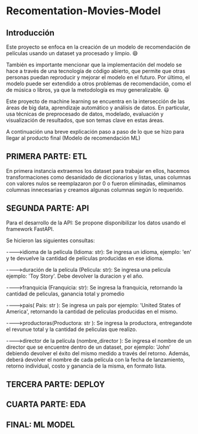 # Recomentation-Movies-Model


## Introducción


Este proyecto se enfoca en la creación de un modelo de recomendación de películas usando un dataset ya procesado y limpio. 😄

También es importante mencionar que la implementación del modelo se hace a través de una tecnología de código abierto, que permite que otras personas puedan reproducir y mejorar el modelo en el futuro. Por último, el modelo puede ser extendido a otros problemas de recomendación, como el de música o libros, ya que la metodología es muy generalizable. 😃

Este proyecto de machine learning se encuentra en la intersección de las áreas de big data, aprendizaje automático y análisis de datos. En particular, usa técnicas de preprocesado de datos, modelado, evaluación y visualización de resultados, que son temas clave en estas áreas.


A continuación una breve explicación paso a paso de lo que se hizo para llegar al producto final (Modelo de recomendación ML)


## PRIMERA PARTE: ETL


En primera instancia extraemos los dataset para trabajar en ellos, hacemos transformaciones como desanidado de diccionarios y listas, unas columnas con valores nulos se reemplazaron por 0 o fueron eliminadas, eliminamos columnas innecesarias y creamos algunas columnas según lo requerido.



## SEGUNDA PARTE: API

Para el desarrollo de la API: Se propone disponibilizar los datos usando el framework FastAPI. 

Se hicieron las siguientes consultas:

---->idioma de la película (Idioma: str): Se ingresa un idioma, ejemplo: 'en' y te devuelve la cantidad de películas producidas en ese idioma.


---->duración de la película (Pelicula: str): Se ingresa una pelicula ejemplo: 'Toy Story'. Debe devolver la duracion y el año.


---->franquicia (Franquicia: str): Se ingresa la franquicia, retornando la cantidad de peliculas, ganancia total y promedio


---->pais( Pais: str ): Se ingresa un país por ejemplo: 'United States of America', retornando la cantidad de peliculas producidas en el mismo.


---->productoras(Productora: str ): Se ingresa la productora, entregandote el revunue total y la cantidad de peliculas que realizo.


---->director de la película (nombre_director ): Se ingresa el nombre de un director que se encuentre dentro de un dataset, por ejemplo: 'John' debiendo devolver el éxito del mismo medido a través del retorno. Además, deberá devolver el nombre de cada película con la fecha de lanzamiento, retorno individual, costo y ganancia de la misma, en formato lista.


## TERCERA PARTE: DEPLOY



## CUARTA PARTE: EDA



## FINAL: ML MODEL
